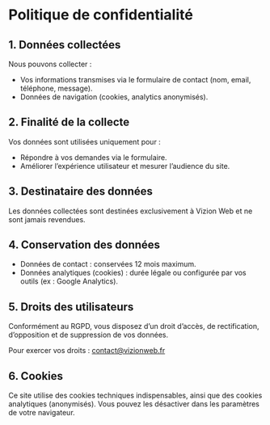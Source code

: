 # Politique de confidentialité

## 1. Données collectées

Nous pouvons collecter :

- Vos informations transmises via le formulaire de contact (nom, email, téléphone, message).
- Données de navigation (cookies, analytics anonymisés).

## 2. Finalité de la collecte

Vos données sont utilisées uniquement pour :

- Répondre à vos demandes via le formulaire.
- Améliorer l’expérience utilisateur et mesurer l’audience du site.

## 3. Destinataire des données

Les données collectées sont destinées exclusivement à Vizion Web et ne sont jamais revendues.

## 4. Conservation des données

- Données de contact : conservées 12 mois maximum.
- Données analytiques (cookies) : durée légale ou configurée par vos outils (ex : Google Analytics).

## 5. Droits des utilisateurs

Conformément au RGPD, vous disposez d’un droit d’accès, de rectification, d’opposition et de suppression de vos données.

Pour exercer vos droits : [contact@vizionweb.fr](mailto:contact@vizionweb.fr)

## 6. Cookies

Ce site utilise des cookies techniques indispensables, ainsi que des cookies analytiques (anonymisés). Vous pouvez les désactiver dans les paramètres de votre navigateur.
